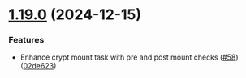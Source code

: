 # [1.19.0](https://github.com/arpanrec/home-lab/compare/1.18.0...1.19.0) (2024-12-15)


### Features

* Enhance crypt mount task with pre and post mount checks ([#58](https://github.com/arpanrec/home-lab/issues/58)) ([02de623](https://github.com/arpanrec/home-lab/commit/02de623aee1ed14dbc97da957ab0ee0caa422b16))
